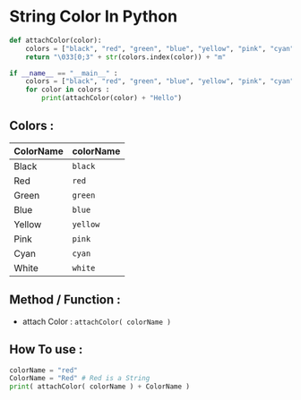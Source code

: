 # String Color In Python
```python
def attachColor(color):
    colors = ["black", "red", "green", "blue", "yellow", "pink", "cyan", "white", ]
    return "\033[0;3" + str(colors.index(color)) + "m"

if __name__ == "__main__" :
    colors = ["black", "red", "green", "blue", "yellow", "pink", "cyan", "white", ]
    for color in colors :
        print(attachColor(color) + "Hello")
```
## Colors :

| ColorName | colorName |
| --- | --- |
| Black | `black` |
| Red | `red` |
| Green | `green` |
| Blue | `blue` |
| Yellow | `yellow` |
| Pink | `pink` |
| Cyan | `cyan` |
| White | `white` |

## Method / Function :
+ attach Color  : `attachColor( colorName )`

## How To use :
```python
colorName = "red"
ColorName = "Red" # Red is a String
print( attachColor( colorName ) + ColorName )
```

